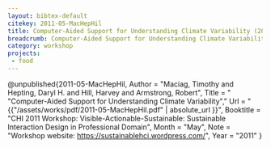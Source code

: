 ```yaml
---
layout: bibtex-default
citekey: 2011-05-MacHepHil
title: Computer-Aided Support for Understanding Climate Variability (2011)
breadcrumb: Computer-Aided Support for Understanding Climate Variability (2011)
category: workshop
projects:
 - food
---
```

@unpublished{2011-05-MacHepHil,
	Author =  "Maciag, Timothy and Hepting, Daryl H. and Hill, Harvey and Armstrong, Robert",
	Title = " "Computer-Aided Support for Understanding Climate Variability","
	Url = \"{{"/assets/works/pdf/2011-05-MacHepHil.pdf" | absolute_url }}\",
	Booktitle =  "CHI 2011 Workshop: Visible-Actionable-Sustainable: Sustainable Interaction Design in Professional Domain",
	Month =  "May",
	Note =  "Workshop website: https://sustainablehci.wordpress.com/",
	Year =  "2011"
}
